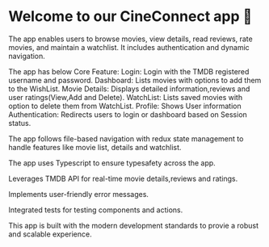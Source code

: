 # Welcome to our CineConnect app 👋

The app enables users to browse movies, view details, read reviews, rate movies, and maintain a watchlist. It includes authentication and dynamic navigation.

The app has below Core Feature:
   Login: Login with the TMDB registered username and password.
   Dashboard: Lists movies with options to add them to the WishList.
   Movie Details: Displays detailed information,reviews and user ratings(View,Add and Delete).
   WatchList: Lists saved movies with option to delete them from WatchList.
   Profile: Shows User information
   Authentication: Redirects users to login or dashboard based on Session status.

The app follows file-based navigation with redux state management to handle features like movie list, details and watchlist.

The app uses Typescript to ensure typesafety across the app.

Leverages TMDB API for real-time movie details,reviews and ratings.

Implements user-friendly error messages.

Integrated tests for testing components and actions.

This app is built with the modern development standards to provie a robust and scalable experience.



